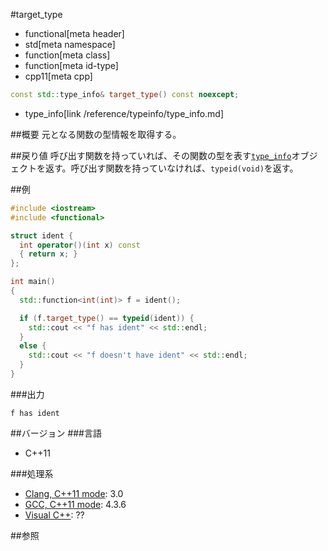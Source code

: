 #target_type
* functional[meta header]
* std[meta namespace]
* function[meta class]
* function[meta id-type]
* cpp11[meta cpp]

```cpp
const std::type_info& target_type() const noexcept;
```
* type_info[link /reference/typeinfo/type_info.md]

##概要
元となる関数の型情報を取得する。


##戻り値
呼び出す関数を持っていれば、その関数の型を表す[`type_info`](/reference/typeinfo/type_info.md)オブジェクトを返す。呼び出す関数を持っていなければ、`typeid(void)`を返す。


##例
```cpp
#include <iostream>
#include <functional>

struct ident {
  int operator()(int x) const
  { return x; }
};

int main()
{
  std::function<int(int)> f = ident();

  if (f.target_type() == typeid(ident)) {
    std::cout << "f has ident" << std::endl;
  }
  else {
    std::cout << "f doesn't have ident" << std::endl;
  }
}
```

###出力
```
f has ident
```


##バージョン
###言語
- C++11


###処理系
- [Clang, C++11 mode](/implementation.md#clang): 3.0
- [GCC, C++11 mode](/implementation.md#gcc): 4.3.6
- [Visual C++](/implementation.md#visual_cpp): ??


##参照

